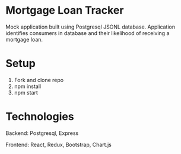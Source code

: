 # Mortgage Loan Tracker

Mock application built using Postgresql JSONL database. Application identifies consumers in database and their likelihood of receiving a mortgage loan.

# Setup
1. Fork and clone repo
2. npm install
3. npm start

# Technologies

Backend: Postgresql, Express

Frontend: React, Redux, Bootstrap, Chart.js
